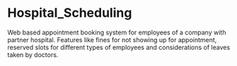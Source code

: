 # Hospital_Scheduling
Web based appointment booking system for employees of a company with partner hospital.
Features like fines for not showing up for appointment, reserved slots for different types of employees and
considerations of leaves taken by doctors.
